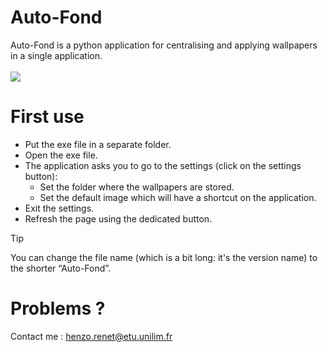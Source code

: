 # Auto-Fond
Auto-Fond is a python application for centralising and applying wallpapers in a single application. <br/> <br/>
<img src="https://skillicons.dev/icons?i=python" />

# First use 
- Put the exe file in a separate folder.
- Open the exe file.
- The application asks you to go to the settings (click on the settings button):
  - Set the folder where the wallpapers are stored. 
  - Set the default image which will have a shortcut on the application.
- Exit the settings.
- Refresh the page using the dedicated button.

> [!TIP]
> You can change the file name (which is a bit long: it's the version name) to the shorter “Auto-Fond”.

# Problems ?
Contact me : <a href="henzo.renet@etu.unilim.fr"> henzo.renet@etu.unilim.fr</a>

